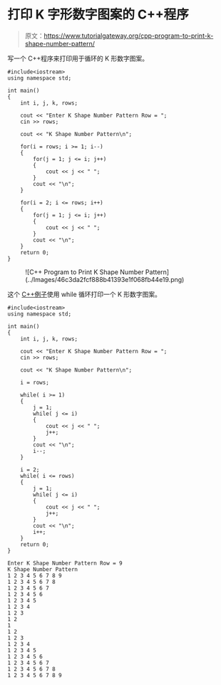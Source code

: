 # 打印 K 字形数字图案的 C++程序

> 原文：<https://www.tutorialgateway.org/cpp-program-to-print-k-shape-number-pattern/>

写一个 C++程序来打印用于循环的 K 形数字图案。

```
#include<iostream>
using namespace std;

int main()
{
	int i, j, k, rows;

    cout << "Enter K Shape Number Pattern Row = ";
    cin >> rows;

    cout << "K Shape Number Pattern\n"; 

    for(i = rows; i >= 1; i--)
    {
    	for(j = 1; j <= i; j++)
		{
            cout << j << " ";
        }
        cout << "\n";
    }

    for(i = 2; i <= rows; i++)
    {
    	for(j = 1; j <= i; j++)
		{
            cout << j << " ";
        }
        cout << "\n";
    }		
 	return 0;
}
```

<figure class="wp-block-image size-large">![C++ Program to Print K Shape Number Pattern](../Images/46c3da2fcf888b41393e1f068fb44e19.png)</figure>

这个 [C++例子](https://www.tutorialgateway.org/cpp-programs/)使用 while 循环打印一个 K 形数字图案。

```
#include<iostream>
using namespace std;

int main()
{
	int i, j, k, rows;

    cout << "Enter K Shape Number Pattern Row = ";
    cin >> rows;

    cout << "K Shape Number Pattern\n";

    i = rows; 

    while( i >= 1)
    {
        j = 1;
    	while( j <= i)
		{
            cout << j << " ";
            j++;
        }
        cout << "\n";
        i--;
    }

    i = 2;
    while( i <= rows)
    {
        j = 1;
    	while( j <= i)
		{
            cout << j << " ";
            j++;
        }
        cout << "\n";
        i++;
    }		
 	return 0;
}
```

```
Enter K Shape Number Pattern Row = 9
K Shape Number Pattern
1 2 3 4 5 6 7 8 9 
1 2 3 4 5 6 7 8 
1 2 3 4 5 6 7 
1 2 3 4 5 6 
1 2 3 4 5 
1 2 3 4 
1 2 3 
1 2 
1 
1 2 
1 2 3 
1 2 3 4 
1 2 3 4 5 
1 2 3 4 5 6 
1 2 3 4 5 6 7 
1 2 3 4 5 6 7 8 
1 2 3 4 5 6 7 8 9 
```